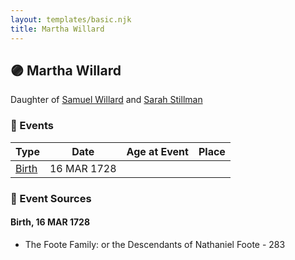 ```yaml
---
layout: templates/basic.njk
title: Martha Willard
---
```

## 🟣 Martha Willard

Daughter of [Samuel Willard](/people/1/12362566) and [Sarah Stillman](/people/9/9722974)

### 📆 Events

Type | Date | Age at Event | Place
------ | ------ | ------ | ------
[Birth](#event-event-2) | 16 MAR 1728 |  |

### 📰 Event Sources

#### <a id="event-event-2"></a> Birth, 16 MAR 1728
* The Foote Family: or the Descendants of Nathaniel Foote  - 283